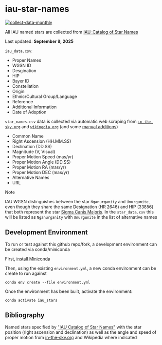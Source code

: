# iau-star-names
[![collect-data-monthly](https://github.com/cyschneck/iau-star-names/actions/workflows/collect_data_monthly.yml/badge.svg)](https://github.com/cyschneck/iau-star-names/actions/workflows/collect_data_monthly.yml)

All IAU named stars are collected from [IAU-Catalog of Star Names](https://exopla.net/star-names/modern-iau-star-names/)

Last updated: **September 9, 2025**

`iau_data.csv`:
- Proper Names
- WGSN ID
- Desgination
- HIP
- Bayer ID
- Constellation
- Origin
- Ethnic/Cultural Group/Language
- Reference
- Additional Information
- Date of Adoption

`star_names.csv` data is collected via automatic web scraping from [`in-the-sky.org`](https://github.com/cyschneck/Star-Chart-Spherical-Projection/blob/main/star_chart_spherical_projection/data/2_inthesky_star_data.csv) and [`wikipedia.org`](https://github.com/cyschneck/Star-Chart-Spherical-Projection/blob/main/star_chart_spherical_projection/data/3_backup_star_data.csv) (and some [manual additions](https://github.com/cyschneck/Star-Chart-Spherical-Projection/blob/main/star_chart_spherical_projection/data/0_missing_manual.csv))
- Common Name
- Right Ascension (HH.MM.SS)
- Declination (DD.SS)
- Magnitude (V, Visual)
- Proper Motion Speed (mas/yr)
- Proper Motion Angle (DD.SS)
- Proper Motion RA (mas/yr)
- Proper Motion DEC (mas/yr)
- Alternative Names
- URL

> [!NOTE]
> IAU WGSN distinguishes between the star `Nganurganity` and `Unurgunite`, even though they share the same Designation (HR 2646) and HIP (33856) that both represent the star [Sigma Canis Majoris](https://en.wikipedia.org/wiki/Sigma_Canis_Majoris). In the `star_data.csv` this will be listed as `Nganurganity` with `Unurgunite` in the list of alternative names

## Development Environment
To run or test against this github repo/fork, a development environment can be created via conda/miniconda

First, [install Miniconda](https://docs.conda.io/projects/miniconda/en/latest/miniconda-install.html)

Then, using the existing `environment.yml`, a new conda environment can be create to run against

```
conda env create --file environment.yml
```
Once the environment has been built, activate the environment:
```
conda activate iau_stars
```

## Bibliography

Named stars specified by ["IAU Catalog of Star Names"](https://exopla.net/star-names/modern-iau-star-names/) with the star position (right ascension and declination) as well as the angle and speed of proper motion from [in-the-sky.org](https://in-the-sky.org/) and Wikipedia where indicated

